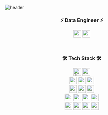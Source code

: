 ![header](https://capsule-render.vercel.app/api?type=waving&color=gradient&height=210&section=header&text=JISU's%20GITHUB!&fontSize=60)

<div align=center>

  ### ⚡ Data Engineer ⚡
  <p align="center">
   <a href="mailto:s.zisu0417@gmail.com"><img height="25em" src="https://img.shields.io/badge/Gmail-d14836?style=flat-square&logo=Gmail&logoColor=white&link=gkdms325@gmail.com"/></a>
   <a href="https://hub.docker.com/u/zisu17" target="_blank"><img height="25em" src="https://img.shields.io/badge/DockerHub-2496ED?style=flat-square&logo=Docker&logoColor=white"/></a>
  </p>
  <br />
  
  ### 🛠 Tech Stack 🛠
  <img height="25em" alt="Python" src ="https://img.shields.io/badge/Python-3776AB.svg?&style=flat-square&logo=Python&logoColor=white"/>
  <img height="25em" src="https://img.shields.io/badge/Oracle-F80000?style=flat-square&logo=Oracle&logoColor=white"> 
  <br />
  <img height="25em" src="https://img.shields.io/badge/Docker-2496ED?style=flat-square&logo=Docker&logoColor=white"> 
  <img height="25em" src="https://img.shields.io/badge/Hadoop-66CCFF?style=flat-square&logo=ApacheHadoop&logoColor=white"> 
  <img height="25em" src="https://img.shields.io/badge/Spark-E25A1C?style=flat-square&logo=Apache Spark&logoColor=white"> 
  <br />
  <img height="25em" src="https://img.shields.io/badge/Airflow-017CEE?style=flat-square&logo=Apache Airflow&logoColor=white"> 
  <img height="25em" src="https://img.shields.io/badge/Kafka-231F20?style=flat-square&logo=Apache Kafka&logoColor=white"> 
  <img height="25em" src="https://img.shields.io/badge/Postman-FF6C37?style=flat-square&logo=Postman&logoColor=white"/> 
  <br />
  <img height="25em" src="https://img.shields.io/badge/html5-E34F26?style=flat-square&logo=html5&logoColor=white"> 
  <img height="25em" src="https://img.shields.io/badge/css-1572B6?style=flat-square&logo=css3&logoColor=white"> 
  <img height="25em" src="https://img.shields.io/badge/javascript-F7DF1E?style=flat-square&logo=javascript&logoColor=black">
  <img height="25em" src="https://img.shields.io/badge/django-092E20?style=flat-square&logo=django&logoColor=white">
  <br />
  <img height="25em" src="https://img.shields.io/badge/git-F05032?style=flat-square&logo=git&logoColor=white">
  <img height="25em" src="https://img.shields.io/badge/github-181717?style=flat-square&logo=github&logoColor=white">
  <img height="25em" src="https://img.shields.io/badge/Slack-4A154B?style=flat-square&logo=Slack&logoColor=white">
  <img height="25em" src="https://img.shields.io/badge/Trello-0052CC?style=flat-square&logo=Trello&logoColor=white">
  
  <br />
  <br />
  
</div>

<!--
**zisu17/zisu17** is a ✨ _special_ ✨ repository because its `README.md` (this file) appears on your GitHub profile.

Here are some ideas to get you started:

- 🔭 I’m currently working on ...
- 🌱 I’m currently learning ...
- 👯 I’m looking to collaborate on ...
- 🤔 I’m looking for help with ...
- 💬 Ask me about ...
- 📫 How to reach me: ...
- 😄 Pronouns: ...
- ⚡ Fun fact: ...
-->
